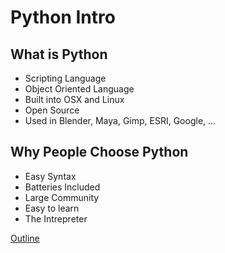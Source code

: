 Python Intro
============

What is Python
--------------

* Scripting Language
* Object Oriented Language
* Built into OSX and Linux
* Open Source
* Used in Blender, Maya, Gimp, ESRI, Google, ...

Why People Choose Python
------------------------

* Easy Syntax
* Batteries Included
* Large Community
* Easy to learn
* The Intrepreter

[Outline](outline.rst)
